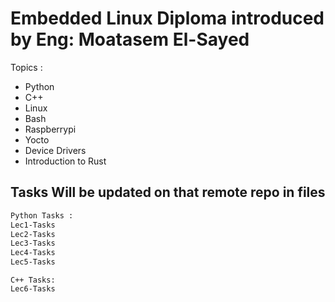 
# Embedded Linux Diploma introduced by Eng: Moatasem El-Sayed 

Topics :

* Python
* C++
* Linux
* Bash
* Raspberrypi
* Yocto
* Device Drivers
* Introduction to Rust


## Tasks Will be updated on that remote repo in files


```bash
Python Tasks :
Lec1-Tasks
Lec2-Tasks
Lec3-Tasks
Lec4-Tasks
Lec5-Tasks
```
```
C++ Tasks: 
Lec6-Tasks

```


##
